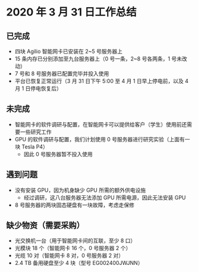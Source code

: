 # 2020 年 3 月 31 日工作总结

## 已完成

- 四块 Agilio 智能网卡已安装在 2~5 号服务器上
- 15 条内存已分别添加至九台服务器上（0 号一条，2~8 号各两条，1 号未改动）
- 7 号和 8 号服务器已配置完毕并投入使用
- 平台已恢复正常运行（3 月 31 日下午 5:00 至 4 月 1 日早上停电前，以及 4 月 1 日停电恢复后）

## 未完成

- 智能网卡的软件调研与配置，在智能网卡可以提供给客户（学生）使用前还需要一些研究工作
- GPU 的软件调研与配置，我们计划使用 0 号服务器进行研究实验（上面有一块 Tesla P4）
    - 因此 0 号服务器暂不投入使用

## 遇到问题

- 没有安装 GPU，因为机身缺少 GPU 所需的额外供电设施
    - 经过调研，这八台服务器无法添加 GPU 所需电源，因此无法安装 GPU
- 8 号服务器的两块固态硬盘有一块故障，考虑走保修

## 缺少物资（需要采购）

- 光交换机一台（用于智能网卡间的互联，至少 8 口）
- 光模块 18 个（智能网卡 16 个，0 号服务器 2 个）
- 光缆 10 对（智能网卡 8 对，0 号服务器 2 对）
- 2.4 TB 备用硬盘至少 4 块（型号 EG002400JWJNN）

